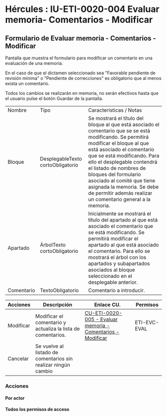 # Hércules : IU\-ETI\-0020\-004 Evaluar memoria\- Comentarios \- Modificar



## Formulario de Evaluar memoria \- Comentarios \- Modificar

Pantalla que muestra el formulario para modificar un comentario en una evaluación de una memoria.

En el caso de que el dictamen seleccionado sea "Favorable pendiente de revisión mínima" o "Pendiente de correcciones" es obligatorio que al menos exista un comentario.

Todos los cambios se realizarán en memoria, no serán efectivos hasta que el usuario pulse el botón Guardar de la pantalla.

  




|  | | |
| --- | --- | --- |
| Nombre | Tipo | Características / Notas |
| Bloque | DesplegableTexto cortoObligatorio | Se mostrará el título del bloque al que está asociado el comentario que se se está modificando. Se permitirá modificar el bloque al que está asociado el comentario que se está modificando. Para ello el desplegable contendrá el listado de nombres de bloques del formulario asociado al comité que tiene asignada la memoria. Se debe de permitir además realizar un comentario general a la memoria. |
| Apartado | ÁrbolTexto cortoObligatorio | Inicialmente se mostrará el título del apartado al que está asociado el comentario que se está modificando. Se permitirá modificar el apartado al que está asociado el comentario. Para ello se mostrará el árbol con los apartados y subapartados asociados al bloque seleccionado en el desplegable anterior. |
| Comentario | TextoObligatorio | Comentario a introducir. |



| Acciones | Descripción | Enlace CU. | Permisos |
| --- | --- | --- | --- |
| Modificar | Modificar el comentario y actualiza la lista de comentarios. | [CU\-ETI\-0020\-005 \- Evaluar memoria \- Comentarios \- Modificar](/hercules/sgi-sistema-de-gestion-de-investigacion/requisitos-y-analisis-funcional/analisis-funcional-sgi-hercules/eti-modulo-de-etica/eti-casos-de-uso/cu-eti-0020-gestion-de-evaluaciones/cu-eti-0020-005-evaluar-memoria-comentarios-modificar.md "/hercules/sgi-sistema-de-gestion-de-investigacion/requisitos-y-analisis-funcional/analisis-funcional-sgi-hercules/eti-modulo-de-etica/eti-casos-de-uso/cu-eti-0020-gestion-de-evaluaciones/cu-eti-0020-005-evaluar-memoria-comentarios-modificar.md") | ETI\-EVC\-EVAL |
| Cancelar | Se vuelve al listado de comentarios sin realizar ningún cambio |  |  |

### Acciones

#### Por actor

#### Todos los permisos de acceso




